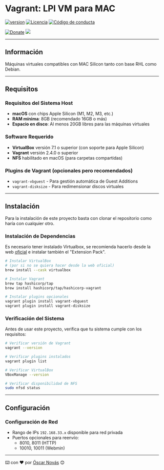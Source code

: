 Vagrant: LPI VM para MAC
===

[![version][version-badge]][changelog]
[![Licencia][license-badge]][license]
[![Código de conducta][conduct-badge]][conduct]

[![Donate][donate-badge]][donate-url] <img src="https://img.shields.io/liberapay/patrons/ONovasDev.svg?logo=liberapay">

---

## Información
Máquinas virtuales compatibles con MAC Silicon tanto con base RHL como Debian.

---

## Requisitos

### Requisitos del Sistema Host
- **macOS** con chips Apple Silicon (M1, M2, M3, etc.)
- **RAM mínima**: 8GB (recomendado 16GB o más)
- **Espacio en disco**: Al menos 20GB libres para las máquinas virtuales

### Software Requerido
- **VirtualBox** versión 7.1 o superior (con soporte para Apple Silicon)
- **Vagrant** versión 2.4.0 o superior
- **NFS** habilitado en macOS (para carpetas compartidas)

### Plugins de Vagrant (opcionales pero recomendados)
- `vagrant-vbguest` - Para gestión automática de Guest Additions
- `vagrant-disksize` - Para redimensionar discos virtuales

---

## Instalación
Para la instalación de este proyecto basta con clonar el repositorio como haría
con cualquier otro.

### Instalación de Dependencias
Es necesario tener instalado Virtualbox, se recomienda hacerlo desde la web
[oficial](https://www.virtualbox.org/wiki/Downloads) e instalar también el
"Extension Pack".

```bash
# Instalar VirtualBox
# (por si no se quiera hacer desde la web oficial)
brew install --cask virtualbox

# Instalar Vagrant
brew tap hashicorp/tap
brew install hashicorp/tap/hashicorp-vagrant

# Instalar plugins opcionales
vagrant plugin install vagrant-vbguest
vagrant plugin install vagrant-disksize
```

### Verificación del Sistema
Antes de usar este proyecto, verifica que tu sistema cumple con los requisitos:
```bash
# Verificar versión de Vagrant
vagrant --version

# Verificar plugins instalados
vagrant plugin list

# Verificar VirtualBox
VBoxManage --version

# Verificar disponibilidad de NFS
sudo nfsd status
```

---

## Configuración

### Configuración de Red
- Rango de IPs `192.168.33.x` disponible para red privada
- Puertos opcionales para reenvío:
  - 8010, 8011 (HTTP)
  - 10010, 10011 (Webmin)

---
⌨️ con ❤️ por [Óscar Novás][mi-web] 😊

[mi-web]: https://oscarnovas.com "for developers"

[version]: v1.0.0
[version-badge]: https://img.shields.io/badge/Versión-1.0.0-blue.svg

[license]: LICENSE.md
[license-badge]: https://img.shields.io/badge/Licencia-GPLv3+-green.svg "Leer la licencia"

[conduct]: CODE_OF_CONDUCT.md
[conduct-badge]: https://img.shields.io/badge/C%C3%B3digo%20de%20Conducta-2.0-4baaaa.svg "Código de conducta"

[changelog]: CHANGELOG.md "Histórico de cambios"

[donate-badge]: https://img.shields.io/badge/Donaci%C3%B3n-PayPal-red.svg
[donate-url]: https://paypal.me/oscarnovasf "Haz una donación"
